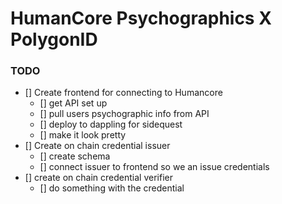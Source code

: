 # HumanCore Psychographics X PolygonID

### TODO 
- [] Create frontend for connecting to Humancore 
    - [] get API set up 
    - [] pull users psychographic info from API
    - [] deploy to dappling for sidequest 
    - [] make it look pretty
- [] Create on chain credential issuer 
    - [] create schema 
    - [] connect issuer to frontend so we an issue credentials 
- [] create on chain credential verifier 
    - [] do something with the credential